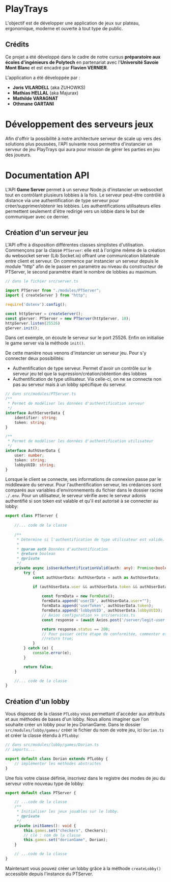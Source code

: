 # PlayTrays

L'objectif est de développer une application de jeux sur plateau, ergonomique, moderne et ouverte à tout type 
de public.

## Crédits

Ce projet a été développé dans le cadre de notre cursus **préparatoire aux écoles d'ingénieurs de Polytech** en partenariat
avec l'**Université Savoie Mont Blanc** et est encadré par **Flavien VERNIER**.

L'application a été développée par :
- **Joris VILARDELL** (aka ZUHOWKS)
- **Mathias HELLAL** (aka Majurax)
- **Mathilde VARAGNAT**
- **Othmane GARTANI**

# Développement des serveurs jeux

Afin d'offrir la possibilité à notre architecture serveur de scale up vers des solutions plus poussées, l'API suivante
nous permettra d'instancier un serveur de jeu PlayTrays qui aura pour mission de gérer les parties en jeu des joueurs.

# Documentation API

L'API **Game Server** permet à un serveur Node.js d'instancier un websocket tout en contrôlant plusieurs lobbies à la
fois. Le serveur peut-être contrôlé à distance via une authentification de type serveur pour créer/supprimer/obtenir 
les lobbies. Les authentifications utilisateurs elles permettent seulement d'être redirigé vers un lobbie dans le but
de communiquer avec ce dernier.

## Création d'un serveur jeu

L'API offre à disposition différentes classes simplistes d'utilisation. Commençons par la classe `PTServer`: elle est
à l'origine même de la création du websocket server (Lib Socket.io) offrant une communication bilatérale entre client
et serveur. On commence par instancier un serveur depuis le module "http" afin de le passer en paramètre au niveau du
constructeur de PTServer, le second paramètre étant le nombre de lobbies au maximum.

```typescript
// dans le fichier src/server.ts 

import PTServer from "./modules/PTServer";
import { createServer } from "http";

require('dotenv').config();

const httpServer = createServer();
const gServer: PTServer = new PTServer(httpServer, 10);
httpServer.listen(25526)
gServer.init();
```
Dans cet exemple, on écoute le serveur sur le port 25526. Enfin on initialise le game server via la méthode `init()`.

De cette manière nous venons d'instancier un serveur jeu. Pour s'y connecter deux possibilités:
- Authentification de type serveur. Permet d'avoir un contrôle sur le serveur jeu tel que la supression/création/obtention des lobbies
- Authentification de type utilisateur. Via celle-ci, on ne se connecte non pas au serveur mais à un lobby spécifique du serveur.

```typescript
// dans src/modules/PTServer.ts
/**
 * Permet de modéliser les données d'authentification serveur
 */
interface AuthServerData {
    identifier: string;
    token: string;
}

/**
 * Permet de modéliser les données d'authentification utilisateur
 */
interface AuthUserData {
    user: number;
    token: string;
    lobbyUUID: string;
}
```

Lorsque le client se connecte, ses informations de connexion passe par le middleware du serveur. Pour l'authentification
serveur, les crédances sont comparés aux variables d'environnements du fichier dans le dossier racine `./.env`. Pour 
un utilisateur, le serveur vérifie avec le serveur adonis authentifié si son token est valable et qu'il est autorisé
à se connecter au lobby:

```typescript
export class PTServer {
    
    //... code de la classe
    
    /**
     * Détermine si l'authentification de type utilisateur est valide.
     *
     * @param auth Données d'authentification
     * @return boolean
     * @private
     */
    private async isUserAuthentificationValid(auth: any): Promise<boolean> {
        try {
            const authUserData: AuthUserData = auth as AuthUserData;

            if (authUserData.user && authUserData.token && authUserData.lobbyUUID && this.lobbies.get(authUserData.lobbyUUID) && this.lobbies.get(authUserData.lobbyUUID)?.getStatus() != 'finished') {
                
                const formData = new FormData();
                formData.append('userID', authUserData.user+"");
                formData.append('userToken', authUserData.token);
                formData.append('lobbyUUID', authUserData.lobbyUUID);
                // Axios configuration >> src/services.ts
                const response = (await Axios.post('/server/legit-user', formData)); 

                return response.status == 200;
                // Pour passer cette étape de conformitée, commenter et mettre:
                //return true;
            }
        } catch (e) {
            console.error(e);
        }

        return false;
    }

    //... code de la classe
}
```

## Création d'un lobby

Vous disposez de la classe `PTLobby` vous permettant d'accéder aux attributs et aux méthodes de bases d'un lobby. Nous allons
imaginer que l'on souhaite créer un lobby pour le jeu DorianGame. Dans le dossier `src/modules/lobby/games/` créer le fichier
du nom de votre jeu, ici `Dorian.ts` et créer la classe étendu à `PTLobby`:

```typescript
// dans src/modules/lobby/games/Dorian.ts
// imports...

export default class Dorian extends PTLobby {
    // implémenter les méthodes abstraites
}
```

Une fois votre classe définie, inscrivez dans le registre des modes de jeu du serveur votre nouveau type de lobby:

```typescript
export default class PTServer {

    // ...code de la classe
    /**
     * Initialiser les jeux jouables sur le lobby.
     * @private
     */
    private initGames(): void {
        this.games.set("checkers", Checkers);
        // clé : nom de la classe
        this.games.set("dorianGame", Dorian);
    }

    // ...code de la classe
}
```

Maintenant vous pouvez créer un lobby grâce à la méthode `createLobby()` accessible depuis l'instance du PTServer.
